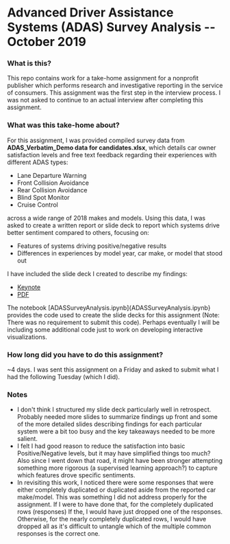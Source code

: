 # Advanced Driver Assistance Systems (ADAS) Survey Analysis -- October 2019

### What is this?

This repo contains work for a take-home assignment for a nonprofit publisher which performs research and investigative reporting in the service of consumers. This assignment was the first step in the interview process. I was not asked to continue to an actual interview after completing this assignment.

### What was this take-home about?

For this assignment, I was provided compiled survey data from **ADAS_Verbatim_Demo data for candidates.xlsx**, which details car owner satisfaction levels and free text feedback regarding their experiences with different ADAS types:

* Lane Departure Warning
* Front Collision Avoidance
* Rear Collision Avoidance
* Blind Spot Monitor
* Cruise Control

across a wide range of 2018 makes and models. Using this data, I was asked to create a written report or slide deck to report which systems drive better sentiment compared to others, focusing on:

* Features of systems driving positive/negative results
* Differences in experiences by model year, car make, or model that stood out

I have included the slide deck I created to describe my findings:

* [Keynote](ADASSurveyAnalysis.key)
* [PDF](ADASSurveyAnalysis.pdf)

The notebook [ADASSurveyAnalysis.ipynb]{ADASSurveyAnalysis.ipynb} provides the code used to create the slide decks for this assignment (Note: There was no requirement to submit this code). Perhaps eventually I will be including some additional code just to work on developing interactive visualizations.

### How long did you have to do this assignment?

~4 days. I was sent this assignment on a Friday and asked to submit what I had the following Tuesday (which I did).

### Notes

* I don't think I structured my slide deck particularly well in retrospect. Probably needed more slides to summarize findings up front and some of the more detailed slides describing findings for each particular system were a bit too busy and the key takeaways needed to be more salient.
* I felt I had good reason to reduce the satisfaction into basic Positive/Negative levels, but it may have simplified things too much? Also since I went down that road, it might have been stronger attempting something more rigorous (a supervised learning approach?) to capture which features drove specific sentiments.
* In revisiting this work, I noticed there were some responses that were either completely duplicated or duplicated aside from the reported car make/model. This was something I did not address properly for the assignment. If I were to have done that, for the completely duplicated rows (responses) If the, I would have just dropped one of the responses. Otherwise, for the nearly completely duplicated rows, I would have dropped all as it's difficult to untangle which of the multiple common responses is the correct one.
